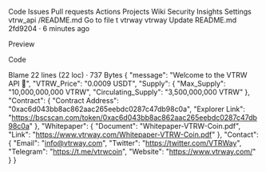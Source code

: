 Code
Issues
Pull requests
Actions
Projects
Wiki
Security
Insights
Settings
vtrw_api
/README.md
Go to file
t
vtrway
vtrway
Update README.md
2fd9204
 · 
6 minutes ago

Preview

Code

Blame
22 lines (22 loc) · 737 Bytes
{ "message": "Welcome to the VTRW API 🚀", "VTRW_Price": "0.0009 USDT", "Supply": { "Max_Supply": "10,000,000,000 VTRW", "Circulating_Supply": "3,500,000,000 VTRW" }, "Contract": { "Contract Address": "0xac6d043bb8ac862aac265eebdc0287c47db98c0a", "Explorer Link": "https://bscscan.com/token/0xac6d043bb8ac862aac265eebdc0287c47db98c0a" }, "Whitepaper": { "Document": "Whitepaper-VTRW-Coin.pdf", "Link": "https://www.vtrway.com/Whitepaper-VTRW-Coin.pdf" }, "Contact": { "Email": "info@vtrway.com", "Twitter": "https://twitter.com/VTRWay", "Telegram": "https://t.me/vtrwcoin", "Website": "https://www.vtrway.com/" } }
